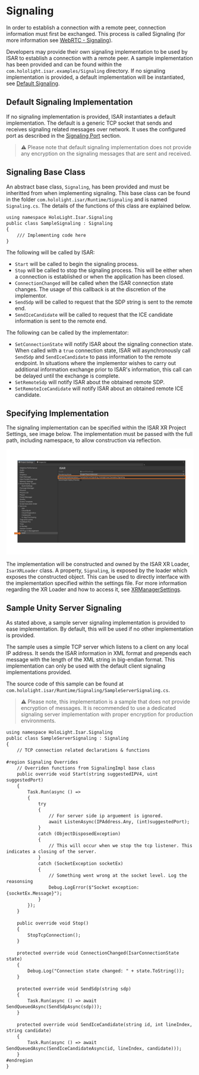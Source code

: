 # Signaling

In order to establish a connection with a remote peer, connection information must first be exchanged. This process is called Signaling (for more information see [WebRTC - Signaling](https://www.tutorialspoint.com/webrtc/webrtc_signaling.htm)).

Developers may provide their own signaling implementation to be used by ISAR to establish a connection with a remote peer. A sample implementation has been provided and can be found within the `com.hololight.isar.examples/Signaling` directory. If no signaling implementation is provided, a default implementation will be instantiated, see [Default Signaling](signaling.md#default-signaling-implementation).


## Default Signaling Implementation

If no signaling implementation is provided, ISAR instantiates a default implementation. The default is a generic TCP socket that sends and receives signaling related messages over network. It uses the configured port as described in the [Signaling Port](README.md#default-signaling-implementation) section.

> :warning: Please note that default signaling implementation does not provide any encryption on the signaling messages that are sent and received.

## Signaling Base Class

An abstract base class, `Signaling`, has been provided and must be inheritted from when implementing signaling. This base class can be found in the folder `com.hololight.isar/Runtime/Signaling` and is named `Signaling.cs`. The details of the functions of this class are explained below.

```
using namespace HoloLight.Isar.Signaling
public class SampleSignaling : Signaling
{
    /// Implementing code here
}
```

The following will be called by ISAR:
- `Start` will be called to begin the signaling process.
- `Stop` will be called to stop the signaling process. This will be either when a connection is established or when the application has been closed.
- `ConnectionChanged` will be called when the ISAR connection state changes. The usage of this callback is at the discretion of the implementor.
- `SendSdp` will be called to request that the SDP string is sent to the remote end.
- `SendIceCandidate` will be called to request that the ICE candidate information is sent to the remote end.

The following can be called by the implementator:
- `SetConnectionState` will notify ISAR about the signaling connection state. When called with a `true` connection state, ISAR will asynchronously call `SendSdp` and `SendIceCandidate` to pass information to the remote endpoint. In situations where the implementor wishes to carry out additional information exchange prior to ISAR's information, this call can be delayed until the exchange is complete.
- `SetRemoteSdp` will notify ISAR about the obtained remote SDP.
- `SetRemoteIceCandidate` will notify ISAR about an obtained remote ICE candidate.

## Specifying Implementation

The signaling implementation can be specified within the ISAR XR Project Settings, see image below. The implementation must be passed with the full path, including namespace, to allow construction via reflection.

<p align="center">
	<img src="images/signaling_injection.png" width="580px">
</p>

The implementation will be constructed and owned by the ISAR XR Loader, `IsarXRLoader` class. A property, `Signaling`, is exposed by  the loader which exposes the constructed object. This can be used to directly interface with the implementation specified within the settings file. For more information regarding the XR Loader and how to access it, see [XRManagerSettings](https://docs.unity3d.com/Packages/com.unity.xr.management@2.0/api/UnityEngine.XR.Management.XRManagerSettings.html).

## Sample Unity Server Signaling

As stated above, a sample server signaling implementation is provided to ease implementation. By default, this will be used if no other implementation is provided.

The sample uses a simple TCP server which listens to a client on any local IP address. It sends the ISAR information in XML format and prepends each message with the length of the XML string in big-endian format. This implementation can only be used with the default client signaling implementations provided.

The source code of this sample can be found at `com.hololight.isar/Runtime/Signaling/SampleServerSignaling.cs`.

> :warning: Please note, this implementation is a sample that does not provide encryption of messages. It is recommended to use a dedicated signaling server implementation with proper encryption for production environments.

```
using namespace HoloLight.Isar.Signaling
public class SampleServerSignaling : Signaling
{
    // TCP connection related declarations & functions

#region Signaling Overrides
	// Overriden functions from SignalingImpl base class
	public override void Start(string suggestedIPV4, uint suggestedPort)
	{
		Task.Run(async () =>
		{
			try
			{
				// For server side ip arguement is ignored.
				await ListenAsync(IPAddress.Any, (int)suggestedPort);
			}
			catch (ObjectDisposedException)
			{
				// This will occur when we stop the tcp listener. This indicates a closing of the server.
			}
			catch (SocketException socketEx)
			{
				// Something went wrong at the socket level. Log the reasonsing
				Debug.LogError($"Socket exception: {socketEx.Message}");
			}
		});
	}

	public override void Stop()
	{
		StopTcpConnection();
	}

	protected override void ConnectionChanged(IsarConnectionState state)
	{
		Debug.Log("Connection state changed: " + state.ToString());
	}

	protected override void SendSdp(string sdp)
	{
		Task.Run(async () => await SendQueuedAsync(SendSdpAsync(sdp)));
	}

	protected override void SendIceCandidate(string id, int lineIndex, string candidate)
	{
		Task.Run(async () => await SendQueuedAsync(SendIceCandidateAsync(id, lineIndex, candidate)));
	}
#endregion
}
```
